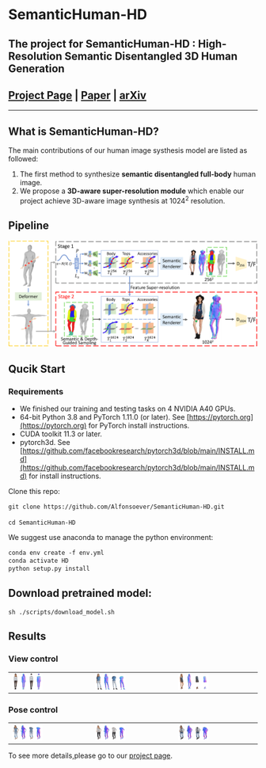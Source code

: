 # SemanticHuman-HD
The project for SemanticHuman-HD : High-Resolution Semantic Disentangled 3D Human Generation
---
## [Project Page](https://pengzheng0707.github.io/SemanticHuman-HD/) | [Paper](https://arxiv.org/pdf/2403.10166.pdf) | [arXiv](https://arxiv.org/abs/2403.10166)
***
## What is SemanticHuman-HD?
The main contributions of our human image systhesis model are listed as followed:
1. The first method to synthesize **semantic disentangled full-body** human image.
2. We propose a **3D-aware super-resolution module** which enable our project achieve 3D-aware image synthesis at $1024^2$ resolution.

## Pipeline
![Pipeline](/pic/pipeline_00.png)

## Qucik Start
### Requirements
* We finished our training and testing tasks on 4 NVIDIA A40 GPUs.
* 64-bit Python 3.8 and PyTorch 1.11.0 (or later). See [https://pytorch.org](https://pytorch.org) for PyTorch install instructions.
* CUDA toolkit 11.3 or later.
* pytorch3d. See [https://github.com/facebookresearch/pytorch3d/blob/main/INSTALL.md](https://github.com/facebookresearch/pytorch3d/blob/main/INSTALL.md) for install instructions.

Clone this repo:
```
git clone https://github.com/Alfonsoever/SemanticHuman-HD.git

cd SemanticHuman-HD
```
We suggest use anaconda to manage the python environment:
```
conda env create -f env.yml
conda activate HD
python setup.py install
```
## Download pretrained model:

```
sh ./scripts/download_model.sh
```


## Results

### View control
<table>
  <tr>
    <td><img src = /gif/3d1.gif width = 40%/></td>
    <td><img src = /gif/3d2.gif width = 40%/></td>
    <td><img src = /gif/3d3.gif width = 40%/></td>
  </tr>
</table>


### Pose control
<table>
  <tr>
    <td><img src = /gif/anim1.gif width = 40%/></td>
    <td><img src = /gif/anim2.gif width = 40%/></td>
    <td><img src = /gif/anim3.gif width = 40%/></td>
  </tr>
</table>



To see more details,please go to our [project page](https://pengzheng0707.github.io/SemanticHuman-HD/).

